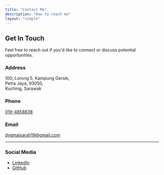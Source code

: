 ```yaml
---
title: "Contact Me"
description: "How to reach me"
layout: "simple"
---
```


## Get In Touch

Feel free to reach out if you'd like to connect or discuss potential opportunities.

### Address
100, Lorong 5, Kampung Gersik,  
Petra Jaya, 93050,  
Kuching, Sarawak

### Phone
[019-4858838](https://wa.me/60194858838)

### Email
[dygmaisarah19@gmail.com](mailto:dygmaisarah19@gmail.com)

---

### Social Media

- [LinkedIn](https://www.linkedin.com/in/dayang-maisarah-binti-abang-bajury-a00294367/)
- [GitHub](https://github.com/Myne99)
